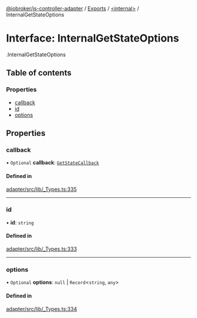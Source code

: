 [@iobroker/js-controller-adapter](../README.md) / [Exports](../modules.md) / [<internal\>](../modules/internal_.md) / InternalGetStateOptions

# Interface: InternalGetStateOptions

[<internal>](../modules/internal_.md).InternalGetStateOptions

## Table of contents

### Properties

- [callback](internal_.InternalGetStateOptions.md#callback)
- [id](internal_.InternalGetStateOptions.md#id)
- [options](internal_.InternalGetStateOptions.md#options)

## Properties

### callback

• `Optional` **callback**: [`GetStateCallback`](../modules/internal_.md#getstatecallback)

#### Defined in

[adapter/src/lib/_Types.ts:335](https://github.com/ioBroker/ioBroker.js-controller/blob/931c925a/packages/adapter/src/lib/_Types.ts#L335)

___

### id

• **id**: `string`

#### Defined in

[adapter/src/lib/_Types.ts:333](https://github.com/ioBroker/ioBroker.js-controller/blob/931c925a/packages/adapter/src/lib/_Types.ts#L333)

___

### options

• `Optional` **options**: ``null`` \| `Record`<`string`, `any`\>

#### Defined in

[adapter/src/lib/_Types.ts:334](https://github.com/ioBroker/ioBroker.js-controller/blob/931c925a/packages/adapter/src/lib/_Types.ts#L334)
